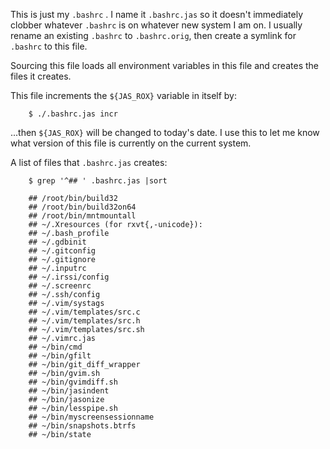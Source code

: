 This is just my `.bashrc` .  I name it `.bashrc.jas` so it doesn't
immediately clobber whatever `.bashrc` is on whatever new system I am
on.  I usually rename an existing `.bashrc` to `.bashrc.orig`, then create
a symlink for `.bashrc` to this file.

Sourcing this file loads all environment variables in this file and
creates the files it creates.

This file increments the `${JAS_ROX}` variable in itself by:

        $ ./.bashrc.jas incr

...then `${JAS_ROX}` will be changed to today's date.  I use this to let
me know what version of this file is currently on the current system.

A list of files that `.bashrc.jas` creates:

        $ grep '^## ' .bashrc.jas |sort

        ## /root/bin/build32
        ## /root/bin/build32on64
        ## /root/bin/mntmountall
        ## ~/.Xresources (for rxvt{,-unicode}):
        ## ~/.bash_profile
        ## ~/.gdbinit
        ## ~/.gitconfig
        ## ~/.gitignore
        ## ~/.inputrc
        ## ~/.irssi/config
        ## ~/.screenrc
        ## ~/.ssh/config
        ## ~/.vim/systags
        ## ~/.vim/templates/src.c
        ## ~/.vim/templates/src.h
        ## ~/.vim/templates/src.sh
        ## ~/.vimrc.jas
        ## ~/bin/cmd
        ## ~/bin/gfilt
        ## ~/bin/git_diff_wrapper
        ## ~/bin/gvim.sh
        ## ~/bin/gvimdiff.sh
        ## ~/bin/jasindent
        ## ~/bin/jasonize
        ## ~/bin/lesspipe.sh
        ## ~/bin/myscreensessionname
        ## ~/bin/snapshots.btrfs
        ## ~/bin/state
